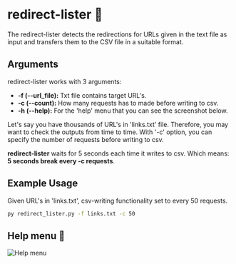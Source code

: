 
# redirect-lister 🔄

The redirect-lister detects the redirections for URLs given in the text file as input and transfers them to the CSV file in a suitable format. 


## Arguments

redirect-lister works with 3 arguments:

- **-f (--url_file):** Txt file contains target URL's.
- **-c (--count):** How many requests has to made before writing to csv.
- **-h (--help):** For the 'help' menu that you can see the screenshot below. 

Let's say you have thousands of URL's in 'links.txt' file. Therefore, you may want to check the outputs from time to time. With '-c' option, you can specify the number of requests before writing to csv.

**redirect-lister** waits for 5 seconds each time it writes to csv. Which means: **5 seconds break every -c requests**. 

## Example Usage

Given URL's in 'links.txt', csv-writing functionality set to every 50 requests.

```bash
py redirect_lister.py -f links.txt -c 50
```

  
## Help menu 👼

![Help menu](https://i.ibb.co/y4gDMSs/Screenshot-407.png)

  